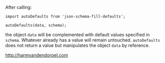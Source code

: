 After calling:
```
import autoDefaults from 'json-schema-fill-defaults';

autoDefaults(data, schema);
```

the object `data` will be complemented with default values specified in `schema`. Whatever already has a value will remain untouched. `autoDefaults` does not return a value but manipulates the object `data` by reference.


http://harmvandendorpel.com
